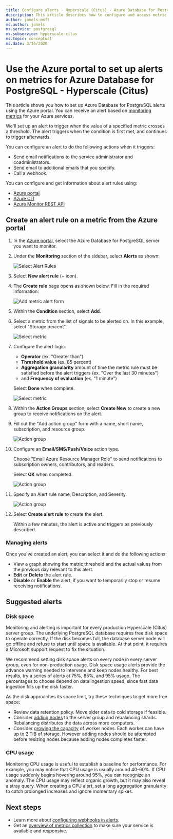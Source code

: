```yaml
---
title: Configure alerts - Hyperscale (Citus) - Azure Database for PostgreSQL
description: This article describes how to configure and access metric alerts for Azure Database for PostgreSQL - Hyperscale (Citus)
author: jonels-msft
ms.author: jonels
ms.service: postgresql
ms.subservice: hyperscale-citus
ms.topic: conceptual
ms.date: 3/16/2020
---
```


# Use the Azure portal to set up alerts on metrics for Azure Database for PostgreSQL - Hyperscale (Citus)

This article shows you how to set up Azure Database for PostgreSQL alerts using the Azure portal. You can receive an alert based on [monitoring metrics](concepts-hyperscale-monitoring.md) for your Azure services.

We'll set up an alert to trigger when the value of a specified metric crosses a threshold. The alert triggers when the condition is first met, and continues to trigger afterwards.

You can configure an alert to do the following actions when it triggers:
* Send email notifications to the service administrator and coadministrators.
* Send email to additional emails that you specify.
* Call a webhook.

You can configure and get information about alert rules using:
* [Azure portal](../azure-monitor/platform/alerts-metric.md#create-with-azure-portal)
* [Azure CLI](../azure-monitor/platform/alerts-metric.md#with-azure-cli)
* [Azure Monitor REST API](https://docs.microsoft.com/rest/api/monitor/metricalerts)

## Create an alert rule on a metric from the Azure portal
1. In the [Azure portal](https://portal.azure.com/), select the Azure Database for PostgreSQL server you want to monitor.

2. Under the **Monitoring** section of the sidebar, select **Alerts** as shown:

   ![Select Alert Rules](./media/howto-hyperscale-alert-on-metric/2-alert-rules.png)

3. Select **New alert rule** (+ icon).

4. The **Create rule** page opens as shown below. Fill in the required information:

   ![Add metric alert form](./media/howto-hyperscale-alert-on-metric/4-add-rule-form.png)

5. Within the **Condition** section, select **Add**.

6. Select a metric from the list of signals to be alerted on. In this example, select "Storage percent".
   
   ![Select metric](./media/howto-hyperscale-alert-on-metric/6-configure-signal-logic.png)

7. Configure the alert logic:

    * **Operator** (ex. "Greater than")
    * **Threshold value** (ex. 85 percent)
    * **Aggregation granularity** amount of time the metric rule must be satisfied before the alert triggers (ex. "Over the last 30 minutes")
    * and **Frequency of evaluation** (ex. "1 minute")
   
   Select **Done** when complete.

   ![Select metric](./media/howto-hyperscale-alert-on-metric/7-set-threshold-time.png)

8. Within the **Action Groups** section, select **Create New** to create a new group to receive notifications on the alert.

9. Fill out the "Add action group" form with a name, short name, subscription, and resource group.

    ![Action group](./media/howto-hyperscale-alert-on-metric/9-add-action-group.png)

10. Configure an **Email/SMS/Push/Voice** action type.
    
    Choose "Email Azure Resource Manager Role" to send notifications to subscription owners, contributors, and readers.
   
    Select **OK** when completed.

    ![Action group](./media/howto-hyperscale-alert-on-metric/10-action-group-type.png)

11. Specify an Alert rule name, Description, and Severity.

    ![Action group](./media/howto-hyperscale-alert-on-metric/11-name-description-severity.png) 

12. Select **Create alert rule** to create the alert.

    Within a few minutes, the alert is active and triggers as previously described.

### Managing alerts

Once you've created an alert, you can select it and do the following actions:

* View a graph showing the metric threshold and the actual values from the previous day relevant to this alert.
* **Edit** or **Delete** the alert rule.
* **Disable** or **Enable** the alert, if you want to temporarily stop or resume receiving notifications.

## Suggested alerts

### Disk space

Monitoring and alerting is important for every production Hyperscale (Citus) server group. The underlying PostgreSQL database requires free disk space to operate correctly. If the disk becomes full, the database server node will go offline and refuse to start until space is available. At that point, it requires a Microsoft support request to fix the situation.

We recommend setting disk space alerts on every node in every server group, even for non-production usage. Disk space usage alerts provide the advance warning needed to intervene and keep nodes healthy. For best results, try a series of alerts at 75%, 85%, and 95% usage. The percentages to choose depend on data ingestion speed, since fast data ingestion fills up the disk faster.

As the disk approaches its space limit, try these techniques to get more free space:

* Review data retention policy. Move older data to cold storage if feasible.
* Consider [adding nodes](howto-hyperscale-scaling.md#add-worker-nodes) to the server group and rebalancing shards. Rebalancing distributes the data across more computers.
* Consider [growing the capacity](howto-hyperscale-scaling.md#increase-or-decrease-vcores-on-nodes) of worker nodes. Each worker can have up to 2 TiB of storage. However adding nodes should be attempted before resizing nodes because adding nodes completes faster.

### CPU usage

Monitoring CPU usage is useful to establish a baseline for performance. For example, you may notice that CPU usage is usually around 40-60%. If CPU usage suddenly begins hovering around 95%, you can recognize an anomaly. The CPU usage may reflect organic growth, but it may also reveal a stray query. When creating a CPU alert, set a long aggregation granularity to catch prolonged increases and ignore momentary spikes.

## Next steps
* Learn more about [configuring webhooks in alerts](../azure-monitor/platform/alerts-webhooks.md).
* Get an [overview of metrics collection](../monitoring-and-diagnostics/insights-how-to-customize-monitoring.md) to make sure your service is available and responsive.

